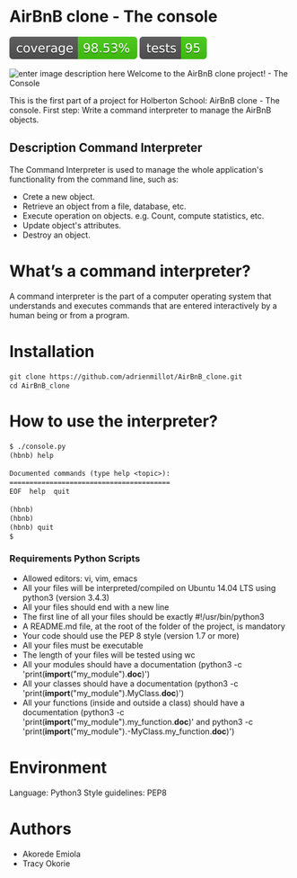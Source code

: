 #  AirBnB clone - The console
![coverage](coverage-badge.svg) ![Tests number](tests-badge.svg)

![enter image description here](https://i.imgur.com/44u0pXG.png)
                 Welcome to the AirBnB clone project! - The Console 

This is the first part of a project for Holberton School: AirBnB clone - The console. First step: Write a command interpreter to manage the AirBnB objects.

## Description Command Interpreter
The Command Interpreter is used to manage the whole application's functionality from the command line, such as:

-   Crete a new object.
-   Retrieve an object from a file, database, etc.
-   Execute operation on objects. e.g. Count, compute statistics, etc.
-   Update object's attributes.
-   Destroy an object.

# What’s a command interpreter?

A command interpreter is the part of a computer operating system that understands and executes commands that are entered interactively by a human being or from a program.

# Installation

```shell
git clone https://github.com/adrienmillot/AirBnB_clone.git
cd AirBnB_clone
```

# How to use the interpreter?
```shell
$ ./console.py
(hbnb) help

Documented commands (type help <topic>):
========================================
EOF  help  quit

(hbnb) 
(hbnb) 
(hbnb) quit
$
```


### **Requirements Python Scripts**
- Allowed editors: vi, vim, emacs
- All your files will be interpreted/compiled on Ubuntu 14.04 LTS using python3 (version 3.4.3)
- All your files should end with a new line
- The first line of all your files should be exactly #!/usr/bin/python3
- A README.md file, at the root of the folder of the project, is mandatory
- Your code should use the PEP 8 style (version 1.7 or more)
- All your files must be executable
- The length of your files will be tested using wc
- All your modules should have a documentation (python3 -c 'print(__import__("my_module").__doc__)')
- All your classes should have a documentation (python3 -c 'print(__import__("my_module").MyClass.__doc__)')
- All your functions (inside and outside a class) should have a documentation (python3 -c 'print(__import__("my_module").my_function.__doc__)' and python3 -c 'print(__import__("my_module").-MyClass.my_function.__doc__)')

# Environment

Language: Python3
Style guidelines: PEP8

# Authors

* Akorede Emiola
* Tracy Okorie

